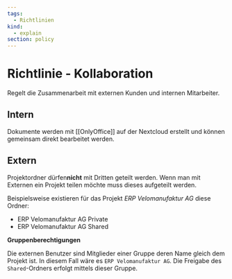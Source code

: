 ```yaml
---
tags:
  - Richtlinien
kind:
  - explain
section: policy
---
```


# Richtlinie - Kollaboration

Regelt die Zusammenarbeit mit externen Kunden und internen Mitarbeiter.

## Intern

Dokumente werden mit [[OnlyOffice]] auf der Nextcloud erstellt und können gemeinsam direkt bearbeitet werden.

## Extern

Projektordner dürfen**nicht** mit Dritten geteilt werden. Wenn man mit Externen ein Projekt teilen möchte muss dieses aufgeteilt werden.

Beispielsweise existieren für das Projekt _ERP Velomanufaktur AG_ diese Ordner:

- ERP Velomanufaktur AG Private
- ERP Velomanufaktur AG Shared

**Gruppenberechtigungen**

Die externen Benutzer sind Mitglieder einer Gruppe deren Name gleich dem Projekt ist. In diesem Fall wäre es `ERP Velomanufaktur AG`. Die Freigabe des `Shared`-Ordners erfolgt mittels dieser Gruppe.
